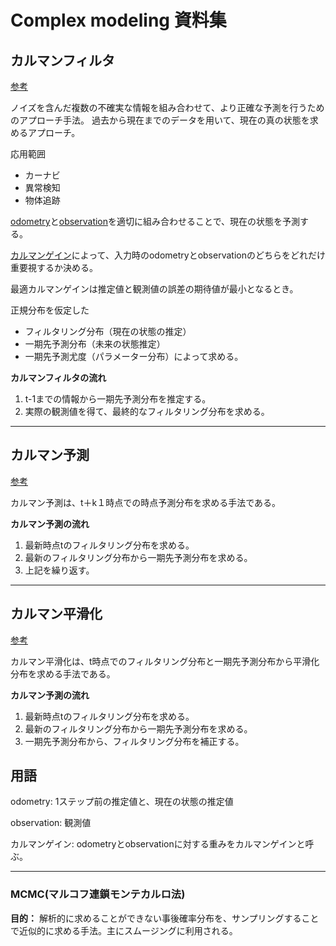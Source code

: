 # Complex modeling 資料集
## カルマンフィルタ
[参考](https://qiita.com/IshitaTakeshi/items/740ac7e9b549eee4cc04)

ノイズを含んだ複数の不確実な情報を組み合わせて、より正確な予測を行うためのアプローチ手法。
過去から現在までのデータを用いて、現在の真の状態を求めるアプローチ。

応用範囲
- カーナビ
- 異常検知
- 物体追跡

[odometry](#用語)と[observation](#用語)を適切に組み合わせることで、現在の状態を予測する。

[カルマンゲイン](#用語)によって、入力時のodometryとobservationのどちらをどれだけ重要視するか決める。

最適カルマンゲインは推定値と観測値の誤差の期待値が最小となるとき。

正規分布を仮定した
- フィルタリング分布（現在の状態の推定）
- 一期先予測分布（未来の状態推定）
- 一期先予測尤度（パラメーター分布）によって求める。

**カルマンフィルタの流れ**
1. t-1までの情報から一期先予測分布を推定する。
2. 実際の観測値を得て、最終的なフィルタリング分布を求める。

---
## カルマン予測
[参考](https://qiita.com/hanon/items/7f03621414c59f06d7ca)

カルマン予測は、t＋k１時点での時点予測分布を求める手法である。

**カルマン予測の流れ**
1. 最新時点tのフィルタリング分布を求める。
2. 最新のフィルタリング分布から一期先予測分布を求める。
3. 上記を繰り返す。

---
## カルマン平滑化
[参考](https://qiita.com/hanon/items/7f03621414c59f06d7ca)

カルマン平滑化は、t時点でのフィルタリング分布と一期先予測分布から平滑化分布を求める手法である。

**カルマン予測の流れ**
1. 最新時点tのフィルタリング分布を求める。
2. 最新のフィルタリング分布から一期先予測分布を求める。
3. 一期先予測分布から、フィルタリング分布を補正する。


## 用語
odometry:
1ステップ前の推定値と、現在の状態の推定値

observation:
観測値

カルマンゲイン:
odometryとobservationに対する重みをカルマンゲインと呼ぶ。

---
### MCMC(マルコフ連鎖モンテカルロ法)

**目的：** 解析的に求めることができない事後確率分布を、サンプリングすることで近似的に求める手法。主にスムージングに利用される。